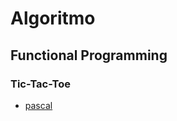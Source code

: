 # Algoritmo
## Functional Programming
### Tic-Tac-Toe
* [pascal](https://github.com/computersciencebr/algoritmo/tree/master/functional/project/tic-tac-toe/src/pascal.pas)
